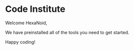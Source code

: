 # Code Institute

Welcome HexaNoid,

We have preinstalled all of the tools you need to get started.

Happy coding!
